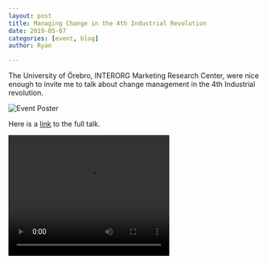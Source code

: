 ```yaml
---
layout: post
title: Managing Change in the 4th Industrial Revolution
date: 2019-05-07
categories: [event, blog]
author: Ryan

---
```


The University of Örebro, INTERORG Marketing Research Center, were nice enough to invite me to talk about change management in the 4th Industrial revolution.

![Event Poster](/img/2019.5.7orebro.jpg)

Here is a <a href="https://www.facebook.com/INTERORG/videos/2235829386504097/?acontext=%7B%22action_history%22%3A%22null%22%7D&active_tab=discussion">link</a> to the full talk.

<video width="320" height="240" controls>
  <source src="https://www.facebook.com/INTERORG/videos/2235829386504097/?acontext=%7B%22action_history%22%3A%22null%22%7D&active_tab=discussion" type="video/mp4">
</video>
